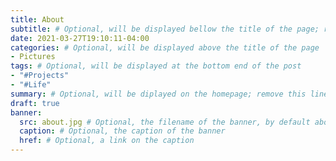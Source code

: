 ```yaml
---
title: About
subtitle: # Optional, will be displayed bellow the title of the page; remove this line to generate an automatic subtitle
date: 2021-03-27T19:10:11-04:00
categories: # Optional, will be displayed above the title of the page
- Pictures
tags: # Optional, will be displayed at the bottom end of the post
- "#Projects"
- "#Life"
summary: # Optional, will be diplayed on the homepage; remove this line to generate an automatic summary (see https://gohugo.io/content-management/summaries/)
draft: true
banner:
  src: about.jpg # Optional, the filename of the banner, by default about.jpg
  caption: # Optional, the caption of the banner
  href: # Optional, a link on the caption
---
```

